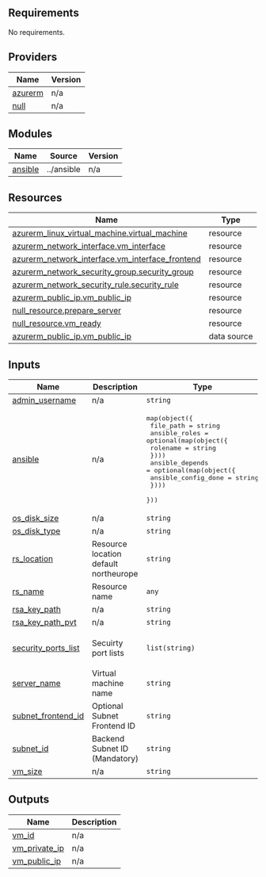 ## Requirements

No requirements.

## Providers

| Name | Version |
|------|---------|
| <a name="provider_azurerm"></a> [azurerm](#provider\_azurerm) | n/a |
| <a name="provider_null"></a> [null](#provider\_null) | n/a |

## Modules

| Name | Source | Version |
|------|--------|---------|
| <a name="module_ansible"></a> [ansible](#module\_ansible) | ../ansible | n/a |

## Resources

| Name | Type |
|------|------|
| [azurerm_linux_virtual_machine.virtual_machine](https://registry.terraform.io/providers/hashicorp/azurerm/latest/docs/resources/linux_virtual_machine) | resource |
| [azurerm_network_interface.vm_interface](https://registry.terraform.io/providers/hashicorp/azurerm/latest/docs/resources/network_interface) | resource |
| [azurerm_network_interface.vm_interface_frontend](https://registry.terraform.io/providers/hashicorp/azurerm/latest/docs/resources/network_interface) | resource |
| [azurerm_network_security_group.security_group](https://registry.terraform.io/providers/hashicorp/azurerm/latest/docs/resources/network_security_group) | resource |
| [azurerm_network_security_rule.security_rule](https://registry.terraform.io/providers/hashicorp/azurerm/latest/docs/resources/network_security_rule) | resource |
| [azurerm_public_ip.vm_public_ip](https://registry.terraform.io/providers/hashicorp/azurerm/latest/docs/resources/public_ip) | resource |
| [null_resource.prepare_server](https://registry.terraform.io/providers/hashicorp/null/latest/docs/resources/resource) | resource |
| [null_resource.vm_ready](https://registry.terraform.io/providers/hashicorp/null/latest/docs/resources/resource) | resource |
| [azurerm_public_ip.vm_public_ip](https://registry.terraform.io/providers/hashicorp/azurerm/latest/docs/data-sources/public_ip) | data source |

## Inputs

| Name | Description | Type | Default | Required |
|------|-------------|------|---------|:--------:|
| <a name="input_admin_username"></a> [admin\_username](#input\_admin\_username) | n/a | `string` | `"adminuser"` | no |
| <a name="input_ansible"></a> [ansible](#input\_ansible) | n/a | <pre>map(object({<br>        file_path = string<br>        ansible_roles = optional(map(object({<br>          rolename = string<br>        })))<br>        ansible_depends = optional(map(object({<br>          ansible_config_done = string<br>        })))<br>    }))</pre> | `{}` | no |
| <a name="input_os_disk_size"></a> [os\_disk\_size](#input\_os\_disk\_size) | n/a | `string` | `"30"` | no |
| <a name="input_os_disk_type"></a> [os\_disk\_type](#input\_os\_disk\_type) | n/a | `string` | `"Standard_LRS"` | no |
| <a name="input_rs_location"></a> [rs\_location](#input\_rs\_location) | Resource location default northeurope | `string` | `"northeurope"` | no |
| <a name="input_rs_name"></a> [rs\_name](#input\_rs\_name) | Resource name | `any` | n/a | yes |
| <a name="input_rsa_key_path"></a> [rsa\_key\_path](#input\_rsa\_key\_path) | n/a | `string` | `""` | no |
| <a name="input_rsa_key_path_pvt"></a> [rsa\_key\_path\_pvt](#input\_rsa\_key\_path\_pvt) | n/a | `string` | `""` | no |
| <a name="input_security_ports_list"></a> [security\_ports\_list](#input\_security\_ports\_list) | Secuirty port lists | `list(string)` | <pre>[<br>  22<br>]</pre> | no |
| <a name="input_server_name"></a> [server\_name](#input\_server\_name) | Virtual machine name | `string` | n/a | yes |
| <a name="input_subnet_frontend_id"></a> [subnet\_frontend\_id](#input\_subnet\_frontend\_id) | Optional Subnet Frontend ID | `string` | `""` | no |
| <a name="input_subnet_id"></a> [subnet\_id](#input\_subnet\_id) | Backend Subnet ID (Mandatory) | `string` | `""` | no |
| <a name="input_vm_size"></a> [vm\_size](#input\_vm\_size) | n/a | `string` | `"Standard_D2s_v3"` | no |

## Outputs

| Name | Description |
|------|-------------|
| <a name="output_vm_id"></a> [vm\_id](#output\_vm\_id) | n/a |
| <a name="output_vm_private_ip"></a> [vm\_private\_ip](#output\_vm\_private\_ip) | n/a |
| <a name="output_vm_public_ip"></a> [vm\_public\_ip](#output\_vm\_public\_ip) | n/a |

